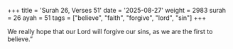 +++
title = 'Surah 26, Verses 51'
date = '2025-08-27'
weight = 2983
surah = 26
ayah = 51
tags = ["believe", "faith", "forgive", "lord", "sin"]
+++

We really hope that our Lord will forgive our sins, as we are the first to believe.”